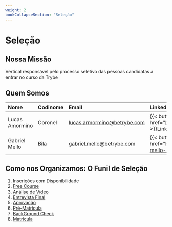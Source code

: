 ```yaml
---
weight: 2
bookCollapseSection: "Seleção"
---
```


# Seleção

## Nossa Missão
Vertical responsável pelo processo seletivo das pessoas candidatas a entrar no curso da Trybe


## Quem Somos

| Nome        			| Codinome		| Email							| Linkedin    	|
| :---        			| :---			| :---        	| :---          |
| Lucas Amormino     	| Coronel		| lucas.armormino@betrybe.com 	| {{< button href="https://www.linkedin.com/in/lucasamormino/" >}}Linkedin{{< /button >}}   |
| Gabriel Mello   		| Bila			| gabriel.mello@betrybe.com   	| {{< button href="https://www.linkedin.com/in/gabriel-soares-mello-22a412147/" >}}Linkedin{{< /button >}} |


## Como nos Organizamos: O Funil de Seleção

1. Inscrições com Disponibilidade
2. [Free Course](freecourse)
3. [Análise de Vídeo](analiseVideo)
4. [Entrevista Final](entrevistaFinal)
5. [Aprovação](aprovacao)
6. [Pré-Matrícula](preMatricula)
7. [BackGround Check](bgc)
8. [Matrícula](matricula)





